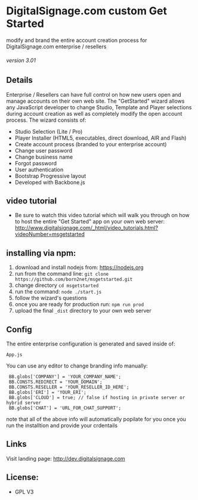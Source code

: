 DigitalSignage.com custom Get Started
====================================
modify and brand the entire account creation process for DigitalSignage.com enterprise / resellers
<h6>version 3.01</h6>

Details
-----------------------------------------------------------------------------------------
Enterprise / Resellers can have full control on how new users open and manage accounts on their own web site. The "GetStarted" wizard allows any JavaScript developer to change Studio, Template and Player selections during account creation as well as completely modify the open account process.
The wizard consists of:

 - Studio Selection (Lite / Pro)   
 - Player Installer (HTML5, executables, direct download, AIR and Flash)
 - Create account process (branded to your enterprise account)
 - Change user password
 - Change business name
 - Forgot password
 - User authentication
 - Bootstrap Progressive layout
 - Developed with Backbone.js  

video tutorial
--------------------
- Be sure to watch this video tutorial which will walk you through on how to host the entire "Get Started" app on your own web server: http://www.digitalsignage.com/_html/video_tutorials.html?videoNumber=msgetstarted

installing via npm:
--------------------
1. download and install nodejs from: https://nodejs.org
2. run from the command line: ```git clone https://github.com/born2net/msgetstarted.git```
3. change directory ```cd msgetstarted```
4. run the command: ```node ./start.js```
5. follow the wizard's questions
6. once you are ready for production run: ```npm run prod```
7. upload the final ```_dist``` directory to your own web server


Config
-------------------------
The entire enterprise configuration is generated and saved inside of:
```
App.js
```

You can use any editor to change branding info manually:
```
 BB.globs['COMPANY'] = 'YOUR_COMPANY_NAME';
 BB.CONSTS.REDIRECT = 'YOUR_DOMAIN';
 BB.CONSTS.RESELLER = 'YOUR_RESELLER_ID_HERE';
 BB.globs['ERI'] = 'YOUR_ERI';
 BB.globs['CLOUD'] = true; // false if hosting in private server or hybrid server
 BB.globs['CHAT'] = 'URL_FOR_CHAT_SUPPORT';
```
note that all of the above info will automatically popilate for you once you run the installtion and provide your crdentails

  

Links
-------------------------
Visit landing page: http://dev.digitalsignage.com

License:
------------------------------------------------------------------------
- GPL V3
